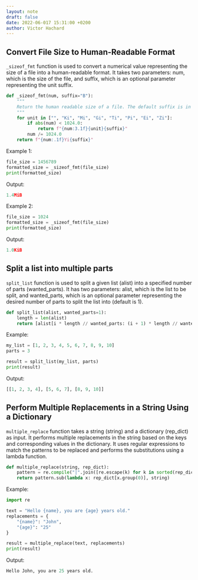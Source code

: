 ```yaml
---
layout: note
draft: false
date: 2022-06-017 15:31:00 +0200
author: Victor Hachard
---
```


## Convert File Size to Human-Readable Format

`_sizeof_fmt` function is used to convert a numerical value representing the size of a file into a human-readable format. It takes two parameters: num, which is the size of the file, and suffix, which is an optional parameter representing the unit suffix.

```py
def _sizeof_fmt(num, suffix="B"):
    """
    Return the human readable size of a file. The default suffix is in bytes.
    """
    for unit in ["", "Ki", "Mi", "Gi", "Ti", "Pi", "Ei", "Zi"]:
        if abs(num) < 1024.0:
            return f"{num:3.1f}{unit}{suffix}"
        num /= 1024.0
    return f"{num:.1f}Yi{suffix}"
```

Example 1:

```py
file_size = 1456789
formatted_size = _sizeof_fmt(file_size)
print(formatted_size)
```

Output:

```py
1.4MiB
```

Example 2:

```py
file_size = 1024
formatted_size = _sizeof_fmt(file_size)
print(formatted_size)
```

Output:

```py
1.0KiB
```

## Split a list into multiple parts

`split_list` function is used to split a given list (alist) into a specified number of parts (wanted_parts). It has two parameters: alist, which is the list to be split, and wanted_parts, which is an optional parameter representing the desired number of parts to split the list into (default is 1).

```py
def split_list(alist, wanted_parts=1):
    length = len(alist)
    return [alist[i * length // wanted_parts: (i + 1) * length // wanted_parts] for i in range(wanted_parts)]
```

Example:

```py
my_list = [1, 2, 3, 4, 5, 6, 7, 8, 9, 10]
parts = 3

result = split_list(my_list, parts)
print(result)
```

Output:

```py
[[1, 2, 3, 4], [5, 6, 7], [8, 9, 10]]
```

## Perform Multiple Replacements in a String Using a Dictionary

`multiple_replace` function takes a string (string) and a dictionary (rep_dict) as input. It performs multiple replacements in the string based on the keys and corresponding values in the dictionary. It uses regular expressions to match the patterns to be replaced and performs the substitutions using a lambda function.

```py
def multiple_replace(string, rep_dict):
    pattern = re.compile("|".join([re.escape(k) for k in sorted(rep_dict, key=len, reverse=True)]), flags=re.DOTALL)
    return pattern.sub(lambda x: rep_dict[x.group(0)], string)
```

Example:

```py
import re

text = "Hello {name}, you are {age} years old."
replacements = {
    "{name}": "John",
    "{age}": "25"
}

result = multiple_replace(text, replacements)
print(result)
```

Output:

```py
Hello John, you are 25 years old.
```